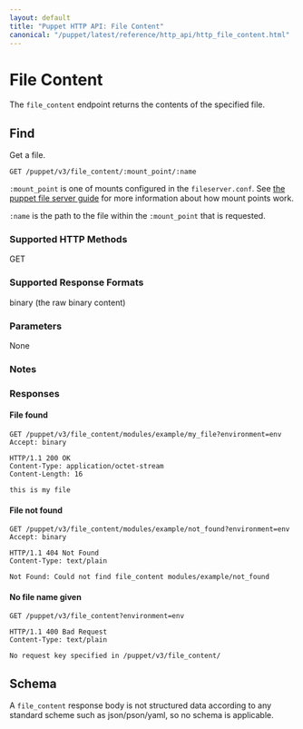 ```yaml
---
layout: default
title: "Puppet HTTP API: File Content"
canonical: "/puppet/latest/reference/http_api/http_file_content.html"
---
```


File Content
=============

The `file_content` endpoint returns the contents of the specified file.

Find
----

Get a file.

    GET /puppet/v3/file_content/:mount_point/:name

`:mount_point` is one of mounts configured in the `fileserver.conf`.
See [the puppet file server guide](http://docs.puppetlabs.com/guides/file_serving.html)
for more information about how mount points work.

`:name` is the path to the file within the `:mount_point` that is requested.

### Supported HTTP Methods

GET

### Supported Response Formats

binary (the raw binary content)

### Parameters

None

### Notes

### Responses

#### File found

    GET /puppet/v3/file_content/modules/example/my_file?environment=env
    Accept: binary

    HTTP/1.1 200 OK
    Content-Type: application/octet-stream
    Content-Length: 16

    this is my file


#### File not found

    GET /puppet/v3/file_content/modules/example/not_found?environment=env
    Accept: binary

    HTTP/1.1 404 Not Found
    Content-Type: text/plain

    Not Found: Could not find file_content modules/example/not_found

#### No file name given

    GET /puppet/v3/file_content?environment=env

    HTTP/1.1 400 Bad Request
    Content-Type: text/plain

    No request key specified in /puppet/v3/file_content/

Schema
------

A `file_content` response body is not structured data according to any standard scheme such as
json/pson/yaml, so no schema is applicable.
